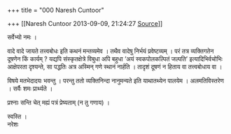 +++
title = "000 Naresh Cuntoor"

+++
[[Naresh Cuntoor	2013-09-09, 21:24:27 [Source](https://groups.google.com/g/samskrita/c/qq9auj__Ryg)]]



सर्वेभ्यो नमः ।  
  
वादे वादे जायते तत्त्वबोधः इति कथनं मन्तव्यमेव । तथैव वादेषु निर्भयं प्रवेष्टव्यम् । परं तत्र व्यक्तिगतेन दूषणेन किं कार्यम् ? यद्यपि संस्कृतक्षेत्रे विबुधा अपि बहुधा ’अयं स्वकपोलकल्पितं जल्पति’ इत्यादिभिर्वचोभिः आक्षेपरता दृश्यन्ते, सा पद्धतिः अत्र अस्मिन् गणे स्थानं नार्हति । तादृशं दूषणं न हिताय वा तत्त्वबोधाय वा ।  
  
विषये मतभेदादयः भवन्तु । परन्तु ततो व्यक्तिनिन्दा नानुमन्यते इति याथातथ्येन पालयेम । अलमतिविस्तरेण । सर्वैः शमः प्रार्थ्यते ।  
  
प्रश्नाः सन्ति चेत् मह्यं पत्रं प्रेष्यताम् (न तु गणाय) ।  
  
स्वस्ति ।  
नरेशः

